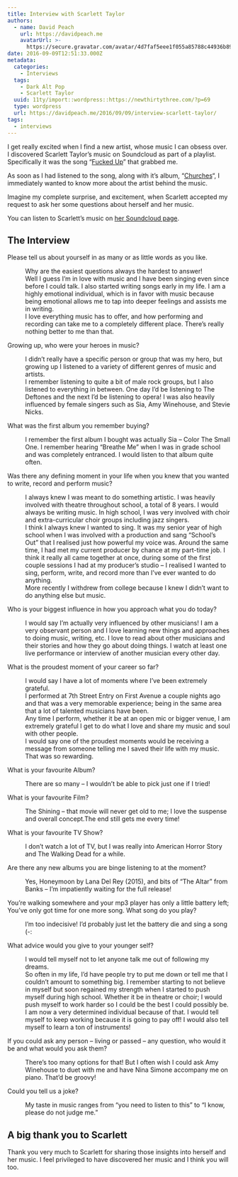 ```yaml
---
title: Interview with Scarlett Taylor
authors:
  - name: David Peach
    url: https://davidpeach.me
    avatarUrl: >-
      https://secure.gravatar.com/avatar/4d7faf5eee1f055a85788c44936b8995eaab6dfb004e7854ec747ccb272e91ee?s=96&d=mm&r=g
date: 2016-09-09T12:51:33.000Z
metadata:
  categories:
    - Interviews
  tags:
    - Dark Alt Pop
    - Scarlett Taylor
  uuid: 11ty/import::wordpress::https://newthirtythree.com/?p=69
  type: wordpress
  url: https://davidpeach.me/2016/09/09/interview-scarlett-taylor/
tags:
  - interviews
---
```

I get really excited when I find a new artist, whose music I can obsess over. I discovered Scarlett Taylor’s music on Soundcloud as part of a playlist. Specifically it was the song “[Fucked Up](https://soundcloud.com/scarlett-taylor-4/fucked-up)” that grabbed me.

As soon as I had listened to the song, along with it’s album, “[Churches](https://soundcloud.com/scarlett-taylor-4/sets/churches-2)“, I immediately wanted to know more about the artist behind the music.

Imagine my complete surprise, and excitement, when Scarlett accepted my request to ask her some questions about herself and her music.

You can listen to Scarlett’s music on [her Soundcloud page](https://soundcloud.com/scarlett-taylor-4).

## The Interview

Please tell us about yourself in as many or as little words as you like.

<dd>Why are the easiest questions always the hardest to answer!</dd>

<dd>Well I guess I’m in love with music and I have been singing even since before I could talk. I also started writing songs early in my life. I am a highly emotional individual, which is in favor with music because being emotional allows me to tap into deeper feelings and assists me in writing.</dd>

<dd>I love everything music has to offer, and how performing and recording can take me to a completely different place. There’s really nothing better to me than that.</dd>

Growing up, who were your heroes in music?

<dd>I didn’t really have a specific person or group that was my hero, but growing up I listened to a variety of different genres of music and artists.</dd>

<dd>I remember listening to quite a bit of male rock groups, but I also listened to everything in between. One day I’d be listening to The Deftones and the next I’d be listening to opera! I was also heavily influenced by female singers such as Sia, Amy Winehouse, and Stevie Nicks.</dd>

What was the first album you remember buying?

<dd>I remember the first album I bought was actually Sia – Color The Small One. I remember hearing “Breathe Me” when I was in grade school and was completely entranced. I would listen to that album quite often.</dd>

Was there any defining moment in your life when you knew that you wanted to write, record and perform music?

<dd>I always knew I was meant to do something artistic. I was heavily involved with theatre throughout school, a total of 8 years. I would always be writing music. In high school, I was very involved with choir and extra-curricular choir groups including jazz singers.</dd>

<dd>I think I always knew I wanted to sing. It was my senior year of high school when I was involved with a production and sang “School’s Out” that I realised just how powerful my voice was. Around the same time, I had met my current producer by chance at my part-time job. I think it really all came together at once, during some of the first couple sessions I had at my producer’s studio – I realised I wanted to sing, perform, write, and record more than I’ve ever wanted to do anything.</dd>

<dd>More recently I withdrew from college because I knew I didn’t want to do anything else but music.</dd>

Who is your biggest influence in how you approach what you do today?

<dd>I would say I’m actually very influenced by other musicians! I am a very observant person and I love learning new things and approaches to doing music, writing, etc. I love to read about other musicians and their stories and how they go about doing things. I watch at least one live performance or interview of another musician every other day.</dd>

What is the proudest moment of your career so far?

<dd>I would say I have a lot of moments where I’ve been extremely grateful.</dd>

<dd>I performed at 7th Street Entry on First Avenue a couple nights ago and that was a very memorable experience; being in the same area that a lot of talented musicians have been.</dd>

<dd>Any time I perform, whether it be at an open mic or bigger venue, I am extremely grateful I get to do what I love and share my music and soul with other people.</dd>

<dd>I would say one of the proudest moments would be receiving a message from someone telling me I saved their life with my music. That was so rewarding.</dd>

What is your favourite Album?

<dd>There are so many – I wouldn’t be able to pick just one if I tried!</dd>

What is your favourite Film?

<dd>The Shining – that movie will never get old to me; I love the suspense and overall concept.The end still gets me every time!</dd>

What is your favourite TV Show?

<dd>I don’t watch a lot of TV, but I was really into American Horror Story and The Walking Dead for a while.</dd>

Are there any new albums you are binge listening to at the moment?

<dd>Yes, Honeymoon by Lana Del Rey (2015), and bits of “The Altar” from Banks – I’m impatiently waiting for the full release!</dd>

You’re walking somewhere and your mp3 player has only a little battery left; You’ve only got time for one more song. What song do you play?

<dd>I’m too indecisive! I’d probably just let the battery die and sing a song (-:</dd>

What advice would you give to your younger self?

<dd>I would tell myself not to let anyone talk me out of following my dreams.</dd>

<dd>So often in my life, I’d have people try to put me down or tell me that I couldn’t amount to something big. I remember starting to not believe in myself but soon regained my strength when I started to push myself during high school. Whether it be in theatre or choir; I would push myself to work harder so I could be the best I could possibly be.</dd>

<dd>I am now a very determined individual because of that. I would tell myself to keep working because it is going to pay off! I would also tell myself to learn a ton of instruments!</dd>

If you could ask any person – living or passed – any question, who would it be and what would you ask them?

<dd>There’s too many options for that! But I often wish I could ask Amy Winehouse to duet with me and have Nina Simone accompany me on piano. That’d be groovy!</dd>

Could you tell us a joke?

<dd>My taste in music ranges from “you need to listen to this” to “I know, please do not judge me.”</dd>

## A big thank you to Scarlett

Thank you very much to Scarlett for sharing those insights into herself and her music. I feel privileged to have discovered her music and I think you will too.
